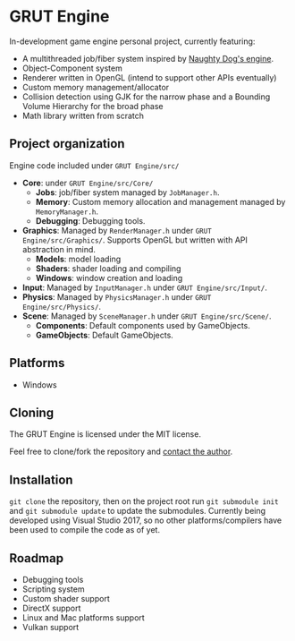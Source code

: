 # GRUT Engine

In-development game engine personal project, currently featuring:
* A multithreaded job/fiber system inspired by [Naughty Dog's engine](https://www.gdcvault.com/play/1022186/Parallelizing-the-Naughty-Dog-Engine).
* Object-Component system
* Renderer written in OpenGL (intend to support other APIs eventually)
* Custom memory management/allocator
* Collision detection using GJK for the narrow phase and a Bounding Volume Hierarchy for the broad phase 
* Math library written from scratch

## Project organization
Engine code included under `GRUT Engine/src/`

* **Core**: under `GRUT Engine/src/Core/`
  - **Jobs**: job/fiber system managed by `JobManager.h`.
  - **Memory**: Custom memory allocation and management managed by `MemoryManager.h`.
  - **Debugging**: Debugging tools.
* **Graphics**: Managed by `RenderManager.h` under `GRUT Engine/src/Graphics/`. Supports OpenGL but written with API abstraction in mind.
  - **Models**: model loading
  - **Shaders**: shader loading and compiling
  - **Windows**: window creation and loading
* **Input**: Managed by `InputManager.h` under `GRUT Engine/src/Input/`.
* **Physics**: Managed by `PhysicsManager.h` under `GRUT Engine/src/Physics/`.
* **Scene**: Managed by `SceneManager.h` under `GRUT Engine/src/Scene/`.
  - **Components**: Default components used by GameObjects.
  - **GameObjects**: Default GameObjects. 

## Platforms
* Windows

## Cloning
The GRUT Engine is licensed under the MIT license.

Feel free to clone/fork the repository and [contact the author](https://github.com/lggmonclar).

## Installation
`git clone` the repository, then on the project root run `git submodule init` and `git submodule update` to update the submodules. Currently being developed using Visual Studio 2017, so no other platforms/compilers have been used to compile the code as of yet.

## Roadmap
* Debugging tools
* Scripting system
* Custom shader support
* DirectX support
* Linux and Mac platforms support
* Vulkan support
